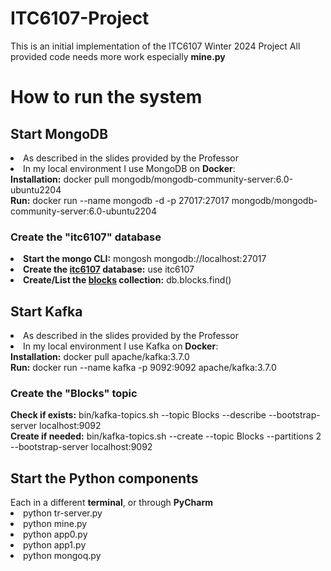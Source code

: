 # ITC6107-Project
This is an initial implementation of the ITC6107 Winter 2024 Project
All provided code needs more work especially <b>mine.py</b>
<h1>How to run the system</h1>
<h2>Start MongoDB</h2>
<li>As described in the slides provided by the Professor</li>
<li>In my local environment I use MongoDB on <b>Docker</b>:</li>
<b>Installation:</b> docker pull mongodb/mongodb-community-server:6.0-ubuntu2204
<br/>
<b>Run:</b> docker run --name mongodb -d -p 27017:27017 mongodb/mongodb-community-server:6.0-ubuntu2204
<h3>Create the "itc6107" database</h3>
<li><b>Start the mongo CLI:</b> mongosh mongodb://localhost:27017</li>
<li><b>Create the <u>itc6107</u> database:</b> use itc6107</li>
<li><b>Create/List the <u>blocks</u> collection:</b> db.blocks.find()</li>

<h2>Start Kafka</h2>
<li>As described in the slides provided by the Professor</li>
<li>In my local environment I use Kafka on <b>Docker</b>:</li>
<b>Installation:</b> docker pull apache/kafka:3.7.0
<br/>
<b>Run:</b> docker run --name kafka -p 9092:9092 apache/kafka:3.7.0
<h3>Create the "Blocks" topic</h3>
<b>Check if exists:</b> bin/kafka-topics.sh --topic Blocks --describe --bootstrap-server localhost:9092
<br/>
<b>Create if needed:</b> bin/kafka-topics.sh --create --topic Blocks --partitions 2 --bootstrap-server localhost:9092
<h2>Start the Python components</h2>
Each in a different <b>terminal</b>, or through <b>PyCharm</b>
<li>python tr-server.py</li>
<li>python mine.py</li>
<li>python app0.py</li>
<li>python app1.py</li>
<li>python mongoq.py</li>
